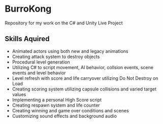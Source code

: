 # BurroKong
Repository for my work on the C# and Unity Live Project
## Skills Aquired
- Animated actors using both new and legacy animations
- Creating attack system to destroy objects
- Procedural level generation
- Utilizing C# to script movement, AI behavior, collsion events, scene events and level behavior
- Level refresh with score and life carryover utilizing Do Not Destroy on Load
- Creating scoring system utilizing capsule collisions and varied target values
- Implementing a personal High Score script
- Creating respawn system and life counter
- Creating winning and game over conditions and scenes
- Customizing sound effects and background audio
